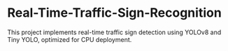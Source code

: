 # Real-Time-Traffic-Sign-Recognition
This project implements real-time traffic sign detection using YOLOv8 and Tiny YOLO, optimized for CPU deployment.
